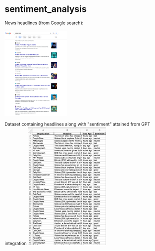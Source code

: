 # sentiment_analysis

News headlines (from Google search):
<p align="left">
  <img src="https://github.com/AlexBandurin/sentiment_analysis/blob/master/news_headlines.png"  width="40%" height="40%">
  
  Dataset containing headlines along with "sentiment" attained from GPT integration
  <img src="https://github.com/AlexBandurin/sentiment_analysis/blob/master/headlines_excel.png"  width="50%" height="50%">
</p>
